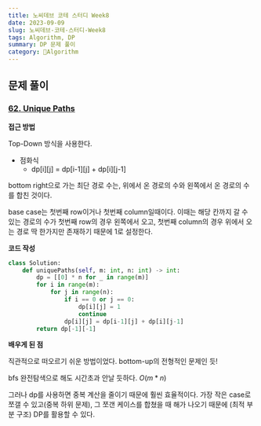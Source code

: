 ```yaml
---
title: 노씨데브 코테 스터디 Week8
date: 2023-09-09
slug: 노씨데브-코테-스터디-Week8
tags: Algorithm, DP
summary: DP 문제 풀이
category: 🧮Algorithm
---
```

## 문제 풀이

### **[62. Unique Paths](https://leetcode.com/problems/unique-paths/)**

**접근 방법**

Top-Down 방식을 사용한다.

- 점화식
    - dp[i][j] = dp[i-1][j] + dp[i][j-1]

bottom right으로 가는 최단 경로 수는, 위에서 온 경로의 수와 왼쪽에서 온 경로의 수를 합친 것이다.

base case는 첫번째 row이거나 첫번째 column일때이다. 이때는 해당 칸까지 갈 수 있는 경로의 수가 첫번째 row의 경우 왼쪽에서 오고, 첫번째 column의 경우 위에서 오는 경로 딱 한가지만 존재하기 때문에 1로 설정한다.

**코드 작성**

```python
class Solution:
    def uniquePaths(self, m: int, n: int) -> int:
        dp = [[0] * n for _ in range(m)]
        for i in range(m):
            for j in range(n):
                if i == 0 or j == 0:
                    dp[i][j] = 1
                    continue
                dp[i][j] = dp[i-1][j] + dp[i][j-1]
        return dp[-1][-1]
```

**배우게 된 점**

직관적으로 떠오르기 쉬운 방법이었다. bottom-up의 전형적인 문제인 듯!

bfs 완전탐색으로 해도 시간초과 안날 듯하다. $O(m*n)$

그러나 dp를 사용하면 중복 계산을 줄이기 때문에 훨씬 효율적이다. 가장 작은 case로 쪼갤 수 있고(중복 하위 문제), 그 쪼갠 케이스를 합쳤을 때 해가 나오기 때문에 (최적 부분 구조) DP를 활용할 수 있다.